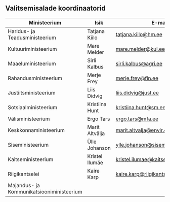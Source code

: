 ## Valitsemisalade koordinaatorid

Ministeerium | Isik | E-mail
--- | --- | ---
Haridus- ja Teadusministeerium	| Tatjana Kiilo |	tatjana.kiilo@hm.ee
Kultuuriministeerium|	Mare Melder	| mare.melder@kul.ee
Maaeluministeerium|	Sirli Kalbus|	sirli.kalbus@agri.ee
Rahandusministeerium	| Merje Frey |	merje.frey@fin.ee
Justiitsministeerium|	Liis Didvig	| liis.didvig@just.ee
Sotsiaalministeerium|	Kristiina Hunt | kristiina.hunt@sm.ee
Välisministeerium|	Ergo Tars |	ergo.tars@mfa.ee 
Keskkonnaministeerium	| Marit Altvälja  |	marit.altvalja@envir.ee
Siseministeerium|	Ülle Johanson |	ylle.johanson@siseministeerium.ee
Kaitseministeerium	| Kristel Ilumäe |	kristel.ilumae@kaitseministeerium.ee
Riigikantselei|	Kaire Karp  |	kaire.karp@riigikantselei.ee
Majandus- ja Kommunikatsiooniministeerium | | 

